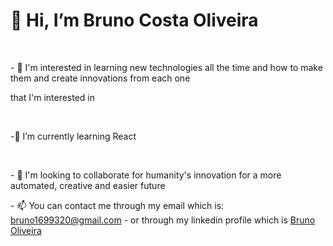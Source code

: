 

<p><h1>    👋 Hi, I’m Bruno Costa Oliveira   </h1></p>
<br>
<p>  - 👀 I'm interested in learning new technologies all the
       time and how to make them and create innovations from each 
      one</p><p> that I'm interested in</p>
<br>
<p> -🌱 I’m currently learning React  </p>
<br>
<p>- 💞️ I'm looking to collaborate for humanity's innovation for a more automated, creative and easier future</p>    
<p>- 📫 You can contact me through my email which is: <a href="https://mail.google.com/mail/u/0/#inbox?compose=GTvVlcSMTFPgJlrXvVKwNXwHKVMphkRXqLZCLDfBstszgXvXKWRXxbNmBthtbNtgxhrnvbFsHFzsv">bruno1699320@gmail.com</a>
    - or through my linkedin profile which is <a href="https://www.linkedin.com/in/how15bybruno/">Bruno Oliveira</a>
</p>

<!---
BrunoByHOW15/BrunoByHOW15 is a ✨ special ✨ repository because its `README.md` (this file) appears on your GitHub profile.
You can click the Preview link to take a look at your changes.
--->
